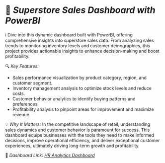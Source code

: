 # 🏪 *Superstore Sales Dashboard with PowerBI*

ℹ️ Dive into this dynamic dashboard built with PowerBI, offering comprehensive insights into superstore sales data. From analyzing sales trends to monitoring inventory levels and customer demographics, this project provides actionable insights to enhance decision-making and boost profitability.

🔍 *Key Features:*
- Sales performance visualization by product category, region, and customer segment.
- Inventory management analysis to optimize stock levels and reduce costs.
- Customer behavior analytics to identify buying patterns and preferences.
- Profitability analysis to pinpoint areas for improvement and maximize revenue.

💡 *Why It Matters:*
In the competitive landscape of retail, understanding sales dynamics and customer behavior is paramount for success. This dashboard equips businesses with the tools they need to make informed decisions, improve operational efficiency, and deliver exceptional customer experiences, ultimately driving long-term growth and profitability.

📂 *Dashboard Link: [HR Analytics Dashboard](https://app.powerbi.com/view?r=eyJrIjoiNWNlNjRlZTYtZmMyZC00M2U5LTg3NmItZDhjZTFiNWM2M2JiIiwidCI6ImRmODY3OWNkLWE4MGUtNDVkOC05OWFjLWM4M2VkN2ZmOTVhMCJ9)*
